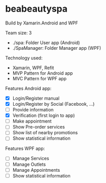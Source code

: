 # beabeautyspa
Build by Xamarin.Android and WPF

Team size: 3

- ./spa: Folder User app (Android)
- ./SpaManager: Folder Manager app (WPF)

Technology used: 
- Xamarin, WPF, Refit
- MVP Pattern for Android app
- MVC Pattern for WPF app

Features Android app:
- [x] Login/Register manual
- [x] Login/Register by Social (Facebook, ...)
- [ ] Provide information
- [x] Verification (first login to app)
- [ ] Make appointment
- [ ] Show Pre-order services
- [ ] Show list of nearby promotions
- [ ] Show statistical information

Features WPF app:
- [ ] Manage Services
- [ ] Manage Outlets
- [ ] Manage Appointments
- [ ] Show statistical information
